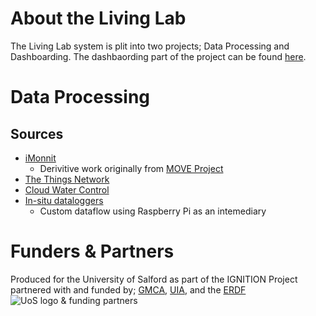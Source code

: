 # **About the Living Lab**
The Living Lab system is plit into two projects; Data Processing and Dashboarding.
The dashbaording part of the project can be found [here](https://github.com/eBellmer/living_lab_dashboards).

# **Data Processing**

## Sources
- [iMonnit](https://www.monnit.com)
	- Derivitive work originally from [MOVE Project](https://github.com/eBellmer/move_data_processing)
- [The Things Network](https://www.thethingsnetwork.org)
- [Cloud Water Control](https://cloudwatercontrol.com/)
- [In-situ dataloggers](https://www.novusautomation.com/site/default.asp?Idioma=1&TroncoID=608027&SecaoID=549361&SubsecaoID=504609&Template=../catalogos/layout_produto.asp&ProdutoID=506190)
	- Custom dataflow using Raspberry Pi as an intemediary


# **Funders & Partners**
Produced for the University of Salford as part of the IGNITION Project partnered with and funded by; [GMCA](https://www.greatermanchester-ca.gov.uk/), [UIA](https://uia-initiative.eu/en), and the [ERDF](https://ec.europa.eu/regional_policy/en/funding/erdf/)
![UoS logo & funding partners](https://i.imgur.com/IVMGNnF.png)